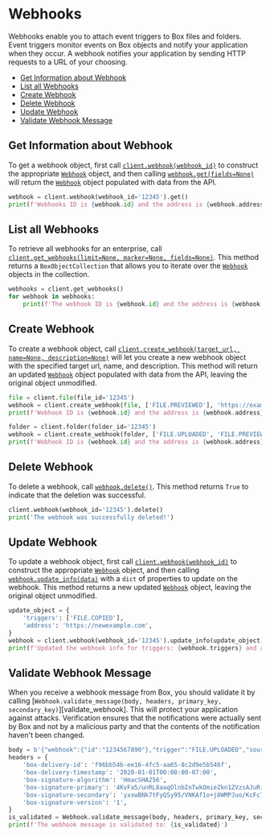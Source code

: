 Webhooks
========

Webhooks enable you to attach event triggers to Box files and folders. Event triggers monitor events on Box objects and 
notify your application when they occur. A webhook notifies your application by sending HTTP requests to a URL of your 
choosing.

<!-- START doctoc generated TOC please keep comment here to allow auto update -->
<!-- DON'T EDIT THIS SECTION, INSTEAD RE-RUN doctoc TO UPDATE -->


- [Get Information about Webhook](#get-information-about-webhook)
- [List all Webhooks](#list-all-webhooks)
- [Create Webhook](#create-webhook)
- [Delete Webhook](#delete-webhook)
- [Update Webhook](#update-webhook)
- [Validate Webhook Message](#validate-webhook-message)

<!-- END doctoc generated TOC please keep comment here to allow auto update -->

Get Information about Webhook
-----------------------------

To get a webhook object, first call [`client.webhook(webhook_id)`][webhook] to construct the appropriate 
[`Webhook`][webhook_class] object, and then calling [`webhook.get(fields=None)`][get] will return the 
[`Webhook`][webhook_class] object populated with data from the API.

<!-- sample get_webhooks_id -->
```python
webhook = client.webhook(webhook_id='12345').get()
print(f'Webhooks ID is {webhook.id} and the address is {webhook.address}')
```

[webhook]: https://box-python-sdk.readthedocs.io/en/latest/boxsdk.client.html#boxsdk.client.client.Client.webhook
[webhook_class]: https://box-python-sdk.readthedocs.io/en/latest/boxsdk.object.html#boxsdk.object.webhook.Webhook
[get]: https://box-python-sdk.readthedocs.io/en/latest/boxsdk.object.html#boxsdk.object.base_object.BaseObject.get

List all Webhooks
-----------------

To retrieve all webhooks for an enterprise, call [`client.get_webhooks(limit=None, marker=None, fields=None)`][get_webhooks]. 
This method returns a `BoxObjectCollection` that allows you to iterate over the [`Webhook`][webhook_class] objects in 
the collection.

<!-- sample get_webhooks -->
```python
webhooks = client.get_webhooks()
for webhook in webhooks:
    print(f'The webhook ID is {webhook.id} and the address is {webhook.address}')
```

[get_webhooks]: https://box-python-sdk.readthedocs.io/en/latest/boxsdk.client.html#boxsdk.client.client.Client.get_webhooks
[webhook_class]: https://box-python-sdk.readthedocs.io/en/latest/boxsdk.object.html#boxsdk.object.webhook.Webhook

Create Webhook
--------------

To create a webhook object, call [`client.create_webhook(target_url, name=None, description=None)`][create] will let 
you create a new webhook object with the specified target url, name, and description. This method will return an updated 
[`Webhook`][webhook_class] object populated with data from the API, leaving the original object unmodified.

<!-- sample post_webhooks -->
```python
file = client.file(file_id='12345')
webhook = client.create_webhook(file, ['FILE.PREVIEWED'], 'https://example.com')
print(f'Webhook ID is {webhook.id} and the address is {webhook.address}')
```

<!-- sample post_webhooks for_folder -->
```python
folder = client.folder(folder_id='12345')
webhook = client.create_webhook(folder, ['FILE.UPLOADED', 'FILE.PREVIEWED'], 'https://example.com')
print(f'Webhook ID is {webhook.id} and the address is {webhook.address}')
```

[create]: https://box-python-sdk.readthedocs.io/en/latest/boxsdk.client.html#boxsdk.client.client.Client.create_webhook
[webhook_class]: https://box-python-sdk.readthedocs.io/en/latest/boxsdk.object.html#boxsdk.object.webhook.Webhook

Delete Webhook
--------------

To delete a webhook, call [`webhook.delete()`][delete]. This method returns `True` to indicate that the deletion was 
successful.

<!-- sample delete_webhooks_id -->
```python
client.webhook(webhook_id='12345').delete()
print('The webhook was successfully deleted!')
```

[delete]: https://box-python-sdk.readthedocs.io/en/latest/boxsdk.object.html#boxsdk.object.base_object.BaseObject.delete


Update Webhook
--------------

To update a webhook object, first call [`client.webhook(webhook_id)`][webhook] to construct the appropriate [`Webhook`][webhook_class] 
object, and then calling [`webhook.update_info(data)`][update_info] with a `dict` of properties to update on the 
webhook. This method returns a new updated [`Webhook`][webhook_class] object, leaving the original object unmodified.

<!-- sample put_webhooks_id -->
```python
update_object = {
    'triggers': ['FILE.COPIED'],
    'address': 'https://newexample.com',
}
webhook = client.webhook(webhook_id='12345').update_info(update_object)
print(f'Updated the webhook info for triggers: {webhook.triggers} and address: {webhook.address}')
```

[webhook]: https://box-python-sdk.readthedocs.io/en/latest/boxsdk.client.html#boxsdk.client.client.Client.create_webhook
[webhook_class]: https://box-python-sdk.readthedocs.io/en/latest/boxsdk.object.html#boxsdk.object.webhook.Webhook
[update_info]: https://box-python-sdk.readthedocs.io/en/latest/boxsdk.object.html#boxsdk.object.base_object.BaseObject.update_info

Validate Webhook Message
------------------------

When you receive a webhook message from Box, you should validate it by calling 
[`Webhook.validate_message(body, headers, primary_key, secondary_key)`][validate_webhook]. This will protect your
application against attacks. Verification ensures that the notifications were actually sent by Box and not by a
malicious party and that the contents of the notification haven't been changed.

<!-- sample x_webhooks validate_signatures -->
```python
body = b'{"webhook":{"id":"1234567890"},"trigger":"FILE.UPLOADED","source":{"id":"1234567890","type":"file","name":"Test.txt"}}'
headers = {
    'box-delivery-id': 'f96bb54b-ee16-4fc5-aa65-8c2d9e5b546f',
    'box-delivery-timestamp': '2020-01-01T00:00:00-07:00',
    'box-signature-algorithm': 'HmacSHA256',
    'box-signature-primary': '4KvFa5/unRL8aaqOlnbInTwkOmieZkn1ZVzsAJuRipE=',
    'box-signature-secondary': 'yxxwBNk7tFyQSy95/VNKAf1o+j8WMPJuo/KcFc7OS0Q=',
    'box-signature-version': '1',
}
is_validated = Webhook.validate_message(body, headers, primary_key, secondary_key)
print(f'The webhook message is validated to: {is_validated}')
```

[validated_webhook]: https://box-python-sdk.readthedocs.io/en/latest/boxsdk.object.html#boxsdk.object.webhook.Webhook.validate_message

